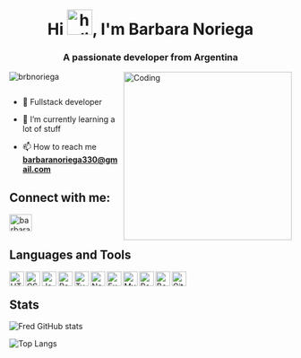 <h1 align="center">Hi <img width="45" src="https://user-images.githubusercontent.com/76783198/182454378-115c3a2e-50cc-490e-85f0-fbdfab7f36ba.gif" alt="holis">, I'm Barbara Noriega</h1>
<h3 align="center">A passionate developer from Argentina</h3>

<img align='right' alt='Coding' width='300' src='https://i.pinimg.com/originals/29/f6/1c/29f61c6393a0cfd3bd1e577789150867.gif'>

<p align="left"> <img src="https://komarev.com/ghpvc/?username=brbnoriega&label=Profile%20views&color=0e75b6&style=flat" alt="brbnoriega" /> </p>

<p align="left"> <a href="https://twitter.com/" target="blank"><img src="https://img.shields.io/twitter/follow/?logo=twitter&style=for-the-badge" alt="" /></a> </p>

- 📄 Fullstack developer 

- 🌱 I’m currently learning a lot of stuff

- 📫 How to reach me **barbaranoriega330@gmail.com**

<h2 align="left">Connect with me:</h2>
<p align="left">
  <a href="https://www.linkedin.com/in/barbara-noriega/" target="_blank"><img align="center" src="https://raw.githubusercontent.com/rahuldkjain/github-profile-readme-generator/master/src/images/icons/Social/linked-in-alt.svg" alt="barbara noriega" height="30" width="40" /></a>
</p>

<h2>Languages and Tools</h2>
<img align="left" alt="HTML" width="26px" src="https://cdn.jsdelivr.net/gh/devicons/devicon/icons/html5/html5-plain.svg" />
<img align="left" alt="CSS" width="26px" src="https://cdn.jsdelivr.net/gh/devicons/devicon/icons/css3/css3-plain.svg" />
<img align="left" alt="JavaScript" width="26px" src="https://cdn.jsdelivr.net/gh/devicons/devicon/icons/javascript/javascript-plain.svg" />
<img align="left" alt="React" width="26px" src="https://cdn.jsdelivr.net/gh/devicons/devicon/icons/react/react-original.svg" />
<img align="left" alt="TypeScript" width="26px" src="https://cdn.jsdelivr.net/gh/devicons/devicon/icons/typescript/typescript-plain.svg" />
<img align="left" alt="NodeJS" width="26px" src="https://cdn.jsdelivr.net/gh/devicons/devicon/icons/nodejs/nodejs-original.svg" />
<img align="left" alt="Express" width="26px" src="https://cdn.jsdelivr.net/gh/devicons/devicon/icons/express/express-original.svg" />
<img align="left" alt="MySQL" width="26px" src="https://cdn.jsdelivr.net/gh/devicons/devicon/icons/mysql/mysql-original.svg"/>
<img align="left" alt="PostgreSQL" width="26px" src="https://cdn.jsdelivr.net/gh/devicons/devicon/icons/postgresql/postgresql-original.svg"/>
<img align="left" alt="Bootstrap" width="26px" src="https://cdn.jsdelivr.net/gh/devicons/devicon/icons/bootstrap/bootstrap-plain.svg" />
<img align="left" alt="Git" width="26px" src="https://cdn.jsdelivr.net/gh/devicons/devicon/icons/git/git-original.svg" />
<br />



<h2>Stats</h2>

![Fred GitHub stats](https://github-readme-stats.vercel.app/api?username=brbnoriega&show_icons=true&theme=vision-friendly-dark&hide_border=true)

![Top Langs](https://github-readme-stats.vercel.app/api/top-langs/?username=brbnoriega&hide=html&layout=compact&langs_count=6&theme=vision-friendly-dark&hide_border=true)
